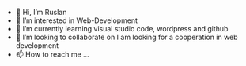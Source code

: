 - 👋 Hi, I’m Ruslan
- 👀 I’m interested in Web-Development
- 🌱 I’m currently learning visual studio code, wordpress and github
- 💞️ I’m looking to collaborate on I am looking for a cooperation in web development
- 📫 How to reach me ...

<!---
ruslan70/ruslan70 is a ✨ special ✨ repository because its `README.md` (this file) appears on your GitHub profile.
You can click the Preview link to take a look at your changes.
--->
